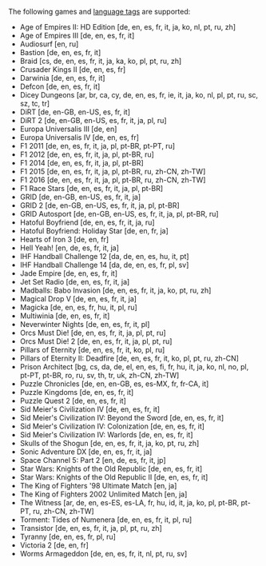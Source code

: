 The following games and [language tags](https://en.wikipedia.org/wiki/IETF_language_tag) are supported:

* Age of Empires II: HD Edition \[de, en, es, fr, it, ja, ko, nl, pt, ru, zh\]
* Age of Empires III \[de, en, es, fr, it\]
* Audiosurf \[en, ru\]
* Bastion \[de, en, es, fr, it\]
* Braid \[cs, de, en, es, fr, it, ja, ka, ko, pl, pt, ru, zh\]
* Crusader Kings II \[de, en, es, fr\]
* Darwinia \[de, en, es, fr, it\]
* Defcon \[de, en, es, fr, it\]
* Dicey Dungeons \[ar, br, ca, cy, de, en, es, fr, ie, it, ja, ko, nl, pl, pt, ru, sc, sz, tc, tr\]
* DiRT \[de, en-GB, en-US, es, fr, it\]
* DiRT 2 \[de, en-GB, en-US, es, fr, it, ja, pl, ru\]
* Europa Universalis III \[de, en\]
* Europa Universalis IV \[de, en, es, fr\]
* F1 2011 \[de, en, es, fr, it, ja, pl, pt-BR, pt-PT, ru\]
* F1 2012 \[de, en, es, fr, it, ja, pl, pt-BR, ru\]
* F1 2014 \[de, en, es, fr, it, ja, pl, pt-BR\]
* F1 2015 \[de, en, es, fr, it, ja, pl, pt-BR, ru, zh-CN, zh-TW\]
* F1 2016 \[de, en, es, fr, it, ja, pl, pt-BR, ru, zh-CN, zh-TW\]
* F1 Race Stars \[de, en, es, fr, it, ja, pl, pt-BR\]
* GRID \[de, en-GB, en-US, es, fr, it, ja\]
* GRID 2 \[de, en-GB, en-US, es, fr, it, ja, pl, pt-BR\]
* GRID Autosport \[de, en-GB, en-US, es, fr, it, ja, pl, pt-BR, ru\]
* Hatoful Boyfriend \[de, en, es, fr, it, ja, ru\]
* Hatoful Boyfriend: Holiday Star \[de, en, fr, ja\]
* Hearts of Iron 3 \[de, en, fr\]
* Hell Yeah! \[en, de, es, fr, it, ja\]
* IHF Handball Challenge 12 \[da, de, en, es, hu, it, pt\]
* IHF Handball Challenge 14 \[da, de, en, es, fr, pl, sv\]
* Jade Empire \[de, en, es, fr, it\]
* Jet Set Radio \[de, en, es, fr, it, ja\]
* Madballs: Babo Invasion \[de, en, es, fr, it, ja, ko, pt, ru, zh\]
* Magical Drop V \[de, en, es, fr, it, ja\]
* Magicka \[de, en, es, fr, hu, it, pl, ru\]
* Multiwinia \[de, en, es, fr, it\]
* Neverwinter Nights \[de, en, es, fr, it, pl\]
* Orcs Must Die! \[de, en, es, fr, it, ja, pl, pt, ru\]
* Orcs Must Die! 2 \[de, en, es, fr, it, ja, pl, pt, ru\]
* Pillars of Eternity \[de, en, es, fr, it, ko, pl, ru\]
* Pillars of Eternity II: Deadfire \[de, en, es, fr, it, ko, pl, pt, ru, zh-CN\]
* Prison Architect \[bg, cs, da, de, el, en, es, fi, fr, hu, it, ja, ko, nl, no, pl, pt-PT, pt-BR, ro, ru, sv, th, tr, uk, zh-CN, zh-TW\]
* Puzzle Chronicles \[de, en, en-GB, es, es-MX, fr, fr-CA, it\]
* Puzzle Kingdoms \[de, en, es, fr, it\]
* Puzzle Quest 2 \[de, en, es, fr, it\]
* Sid Meier's Civilization IV \[de, en, es, fr, it\]
* Sid Meier's Civilization IV: Beyond the Sword \[de, en, es, fr, it\]
* Sid Meier's Civilization IV: Colonization \[de, en, es, fr, it\]
* Sid Meier's Civilization IV: Warlords \[de, en, es, fr, it\]
* Skulls of the Shogun \[de, en, es, fr, it, ja, ko, pt, ru, zh\]
* Sonic Adventure DX \[de, en, es, fr, it, ja\]
* Space Channel 5: Part 2 \[en, de, es, fr, it, jp\]
* Star Wars: Knights of the Old Republic \[de, en, es, fr, it\]
* Star Wars: Knights of the Old Republic II \[de, en, es, fr, it\]
* The King of Fighters '98 Ultimate Match \[en, ja\]
* The King of Fighters 2002 Unlimited Match \[en, ja\]
* The Witness \[ar, de, en, es-ES, es-LA, fr, hu, id, it, ja, ko, pl, pt-BR, pt-PT, ru, zh-CN, zh-TW\]
* Torment: Tides of Numenera \[de, en, es, fr, it, pl, ru\]
* Transistor \[de, en, es, fr, it, ja, pl, pt, ru, zh\]
* Tyranny \[de, en, es, fr, pl, ru\]
* Victoria 2 \[de, en, fr\]
* Worms Armageddon \[de, en, es, fr, it, nl, pt, ru, sv\]
